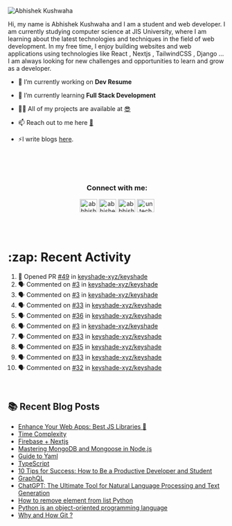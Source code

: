 <!-- <img src="./profileheader.png"> -->

![Abhishek Kushwaha](https://wiidgets.vercel.app/api/banner?title=Abhishek%20Kushwaha&bio=Code%20|%20Community%20|%20Music&twitter=abbhishekstwt)

<!-- <h1 align="center"> <img src="https://c.tenor.com/HO7EBVsu04oAAAAi/pikachu-pokemon.gif" width="50"> I'm Abhishek Kushwaha <img src="https://cdn.discordapp.com/emojis/852778687958482944.gif?v=1" width="50"></h1>
<p align="center">
  <img src="https://readme-typing-svg.herokuapp.com?color=00FFFF&width=380&height=45&lines=UG+at+JIS+UNIVERSITY;GDSC+Lead+22;Discord+Bot+Developer;Full+Stack+Developer;Open-Source+Enthusiast;Nice+To+Meet+You+...;&center=true">
  </p>




 -->
Hi, my name is Abhishek Kushwaha and I am a student and web developer.
I am currently studying computer science at JIS University, where I am learning about the latest technologies and techniques in the field of web development.
In my free time, I enjoy building websites and web applications using technologies like React , Nextjs , TailwindCSS , Django ... I am always looking for new challenges and opportunities to learn and grow as a developer.


- 🔭 I’m currently working on **Dev Resume**

- 🌱 I’m currently learning **Full Stack Development**

- 👨‍💻 All of my projects are available at [😎](https://github.com/Abbhiishek)

- 📫 Reach out to me here **[📧](abhishekkushwaha1479@gmail.com)**

- ⚡I write blogs [here](https://dev.to/abbhiishek).

<br>
<br>
<br>

<h3  align="center">Connect with me:</h3>
<p  align="center">
<a href="https://twitter.com/abbhishek_k" target="blank"><img align="center" src="https://raw.githubusercontent.com/rahuldkjain/github-profile-readme-generator/master/src/images/icons/Social/twitter.svg" alt="abbhishek_k" height="30" width="40" /></a>
<a href="https://linkedin.com/in/abhishek-kushwaha-653a74213/" target="blank"><img align="center" src="https://raw.githubusercontent.com/rahuldkjain/github-profile-readme-generator/master/src/images/icons/Social/linked-in-alt.svg" alt="abhishek-kushwaha-653a74213/" height="30" width="40" /></a>
<a href="https://instagram.com/abbhishek_k" target="blank"><img align="center" src="https://raw.githubusercontent.com/rahuldkjain/github-profile-readme-generator/master/src/images/icons/Social/instagram.svg" alt="abbhishek_k" height="30" width="40" /></a>
<a href="https://www.youtube.com/c/UCDV_cwac9byivL5hvpU9mHQ" target="blank"><img align="center" src="https://raw.githubusercontent.com/rahuldkjain/github-profile-readme-generator/master/src/images/icons/Social/youtube.svg" alt="untechnicaltech" height="30" width="40" /></a>

</p>
<br>
<br>
<h1>:zap: Recent Activity</h1>

<!--START_SECTION:activity-->
1. 💪 Opened PR [#49](https://github.com/keyshade-xyz/keyshade/pull/49) in [keyshade-xyz/keyshade](https://github.com/keyshade-xyz/keyshade)
2. 🗣 Commented on [#3](https://github.com/keyshade-xyz/keyshade/issues/3#issuecomment-1872664413) in [keyshade-xyz/keyshade](https://github.com/keyshade-xyz/keyshade)
3. 🗣 Commented on [#3](https://github.com/keyshade-xyz/keyshade/issues/3#issuecomment-1872661533) in [keyshade-xyz/keyshade](https://github.com/keyshade-xyz/keyshade)
4. 🗣 Commented on [#33](https://github.com/keyshade-xyz/keyshade/issues/33#issuecomment-1872049329) in [keyshade-xyz/keyshade](https://github.com/keyshade-xyz/keyshade)
5. 🗣 Commented on [#36](https://github.com/keyshade-xyz/keyshade/issues/36#issuecomment-1871739347) in [keyshade-xyz/keyshade](https://github.com/keyshade-xyz/keyshade)
6. 🗣 Commented on [#3](https://github.com/keyshade-xyz/keyshade/issues/3#issuecomment-1871733414) in [keyshade-xyz/keyshade](https://github.com/keyshade-xyz/keyshade)
7. 🗣 Commented on [#33](https://github.com/keyshade-xyz/keyshade/issues/33#issuecomment-1871732617) in [keyshade-xyz/keyshade](https://github.com/keyshade-xyz/keyshade)
8. 🗣 Commented on [#35](https://github.com/keyshade-xyz/keyshade/issues/35#issuecomment-1871286966) in [keyshade-xyz/keyshade](https://github.com/keyshade-xyz/keyshade)
9. 🗣 Commented on [#33](https://github.com/keyshade-xyz/keyshade/issues/33#issuecomment-1871286382) in [keyshade-xyz/keyshade](https://github.com/keyshade-xyz/keyshade)
10. 🗣 Commented on [#32](https://github.com/keyshade-xyz/keyshade/pull/32#issuecomment-1871285251) in [keyshade-xyz/keyshade](https://github.com/keyshade-xyz/keyshade)
<!--END_SECTION:activity-->

<br>

  
## :books: Recent Blog Posts

<!-- BLOG-POST-LIST:START -->
- [Enhance Your Web Apps: Best JS Libraries 🔧](https://dev.to/abbhiishek/enhance-your-web-apps-best-js-libraries-1a3f)
- [Time Complexity](https://dev.to/abbhiishek/time-complexity-41a1)
- [Firebase + Nextjs](https://dev.to/abbhiishek/firebase-nextjs-511a)
- [Mastering MongoDB and Mongoose in Node.js](https://dev.to/abbhiishek/mastering-mongodb-and-mongoose-in-nodejs-1be5)
- [Guide to Yaml](https://dev.to/abbhiishek/guide-to-yaml-339b)
- [TypeScript](https://dev.to/abbhiishek/typescript-3abm)
- [10 Tips for Success: How to Be a Productive Developer and Student](https://dev.to/abbhiishek/10-tips-for-success-how-to-be-a-productive-developer-and-student-440f)
- [GraphQL](https://dev.to/abbhiishek/graphql-2hc2)
- [ChatGPT: The Ultimate Tool for Natural Language Processing and Text Generation](https://dev.to/abbhiishek/chatgpt-the-ultimate-tool-for-natural-language-processing-and-text-generation-40ag)
- [How to remove element from list Python](https://dev.to/abbhiishek/how-to-remove-element-from-list-python-22d6)
- [Python is an object-oriented programming language](https://dev.to/abbhiishek/python-an-object-oriented-programming-language-2ob8)
- [Why and How Git ?](https://dev.to/abbhiishek/why-and-how-git--25cl)
<!-- BLOG-POST-LIST:END -->
